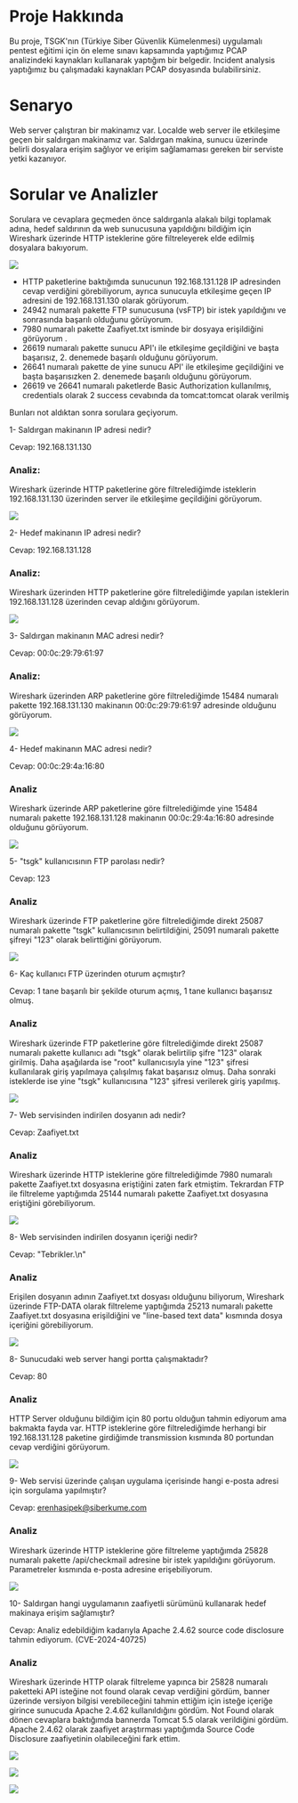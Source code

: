 # Proje Hakkında
Bu proje, TSGK'nın (Türkiye Siber Güvenlik Kümelenmesi) uygulamalı pentest eğitimi için ön eleme sınavı kapsamında yaptığımız PCAP analizindeki kaynakları kullanarak yaptığım bir belgedir. Incident analysis yaptığımız bu çalışmadaki kaynakları PCAP dosyasında bulabilirsiniz.

# Senaryo
Web server çalıştıran bir makinamız var. Localde web server ile etkileşime geçen bir saldırgan makinamız var. Saldırgan makina, sunucu üzerinde belirli dosyalara erişim sağlıyor ve erişim sağlamaması gereken bir serviste yetki kazanıyor.

# Sorular ve Analizler

Sorulara ve cevaplara geçmeden önce saldırganla alakalı bilgi toplamak adına, hedef saldırının da web sunucusuna yapıldığını bildiğim için Wireshark üzerinde HTTP isteklerine göre filtreleyerek elde edilmiş dosyalara bakıyorum.

![](./images/enum)

- HTTP paketlerine baktığımda sunucunun 192.168.131.128 IP adresinden cevap verdiğini görebiliyorum, ayrıca sunucuyla etkileşime geçen IP adresini de 192.168.131.130 olarak görüyorum.
- 24942 numaralı pakette FTP sunucusuna (vsFTP) bir istek yapıldığını ve sonrasında başarılı olduğunu görüyorum.
- 7980 numaralı pakette Zaafiyet.txt isminde bir dosyaya erişildiğini görüyorum .
- 26619 numaralı pakette sunucu API'ı ile etkileşime geçildiğini ve başta başarısız, 2. denemede başarılı olduğunu görüyorum.
- 26641 numaralı pakette de yine sunucu API' ile etkileşime geçildiğini ve başta başarısızken 2. denemede başarılı olduğunu görüyorum.
- 26619 ve 26641 numaralı paketlerde Basic Authorization kullanılmış, credentials olarak 2 success cevabında da tomcat:tomcat olarak verilmiş 

Bunları not aldıktan sonra sorulara geçiyorum.

1- Saldırgan makinanın IP adresi nedir?

Cevap: 192.168.131.130

### Analiz:

Wireshark üzerinde HTTP paketlerine göre filtrelediğimde isteklerin 192.168.131.130 üzerinden server ile etkileşime geçildiğini görüyorum. 

![](./images/http-1)

2- Hedef makinanın IP adresi nedir?

Cevap: 192.168.131.128

### Analiz:

Wireshark üzerinden HTTP paketlerine göre filtrelediğimde yapılan isteklerin 192.168.131.128 üzerinden cevap aldığını görüyorum.

![](./images/http-2)

3- Saldırgan makinanın MAC adresi nedir?

Cevap: 00:0c:29:79:61:97

### Analiz: 

Wireshark üzerinden ARP paketlerine göre filtrelediğimde 15484 numaralı pakette 192.168.131.130 makinanın 00:0c:29:79:61:97 adresinde olduğunu görüyorum.

![](./images/arp-1)

4- Hedef makinanın MAC adresi nedir?

Cevap: 00:0c:29:4a:16:80

### Analiz

Wireshark üzerinde ARP paketlerine göre filtrelediğimde yine 15484 numaralı pakette 192.168.131.128 makinanın 00:0c:29:4a:16:80 adresinde olduğunu görüyorum.

![](./images/arp-2)

5- "tsgk" kullanıcısının FTP parolası nedir?

Cevap: 123

### Analiz

Wireshark üzerinde FTP paketlerine göre filtrelediğimde direkt 25087 numaralı pakette "tsgk" kullanıcısının belirtildiğini, 25091 numaralı pakette şifreyi "123" olarak belirttiğini görüyorum.

![](./images/ftp-1)

6- Kaç kullanıcı FTP üzerinden oturum açmıştır?

Cevap: 1 tane başarılı bir şekilde oturum açmış, 1 tane kullanıcı başarısız olmuş.

### Analiz

Wireshark üzerinde FTP paketlerine göre filtrelediğimde direkt 25087 numaralı pakette kullanıcı adı "tsgk" olarak belirtilip şifre "123" olarak girilmiş. Daha aşağılarda ise "root" kullanıcısıyla yine "123" şifresi kullanılarak giriş yapılmaya çalışılmış fakat başarısız olmuş. Daha sonraki isteklerde ise yine "tsgk" kullanıcısına "123" şifresi verilerek giriş yapılmış.

![](./images/ftp-2)

7- Web servisinden indirilen dosyanın adı nedir?

Cevap: Zaafiyet.txt

### Analiz

Wireshark üzerinde HTTP isteklerine göre filtrelediğimde 7980 numaralı pakette Zaafiyet.txt dosyasına eriştiğini zaten fark etmiştim. Tekrardan FTP ile filtreleme yaptığımda 25144 numaralı pakette Zaafiyet.txt dosyasına eriştiğini görebiliyorum.

![](./images/ftp-3)

8- Web servisinden indirilen dosyanın içeriği nedir?

Cevap: "Tebrikler.\n"

### Analiz

Erişilen dosyanın adının Zaafiyet.txt dosyası olduğunu biliyorum, Wireshark üzerinde FTP-DATA olarak filtreleme yaptığımda 25213 numaralı pakette Zaafiyet.txt dosyasına erişildiğini ve "line-based text data" kısmında dosya içeriğini görebiliyorum.

![](./images/ftp-4)

8- Sunucudaki web server hangi portta çalışmaktadır?

Cevap: 80

### Analiz

HTTP Server olduğunu bildiğim için 80 portu olduğun tahmin ediyorum ama bakmakta fayda var. HTTP isteklerine göre filtrelediğimde herhangi bir 192.168.131.128 paketine girdiğimde transmission kısmında 80 portundan cevap verdiğini görüyorum.

![](./images/http-3)

9- Web servisi üzerinde çalışan uygulama içerisinde hangi e-posta adresi için sorgulama yapılmıştır? 

Cevap: erenhasipek@siberkume.com

### Analiz

Wireshark üzerinde HTTP isteklerine göre filtreleme yaptığımda 25828 numaralı pakette /api/checkmail adresine bir istek yapıldığını görüyorum. Parametreler kısmında e-posta adresine erişebiliyorum.

![](./images/http-4)

10- Saldırgan hangi uygulamanın zaafiyetli sürümünü kullanarak hedef makinaya erişim sağlamıştır?

Cevap: Analiz edebildiğim kadarıyla Apache 2.4.62 source code disclosure tahmin ediyorum. (CVE-2024-40725)

### Analiz

Wireshark üzerinde HTTP olarak filtreleme yapınca bir 25828 numaralı paketteki API isteğine not found olarak cevap verdiğini gördüm, banner üzerinde versiyon bilgisi verebileceğini tahmin ettiğim için isteğe içeriğe girince sunucuda Apache 2.4.62 kullanıldığını gördüm.
Not Found olarak dönen cevaplara baktığımda bannerda Tomcat 5.5 olarak verildiğini gördüm. Apache 2.4.62 olarak zaafiyet araştırması yaptığımda Source Code Disclosure zaafiyetinin olabileceğini fark ettim.

![](./images/zaafiyet-1)

![](./images/zaafiyet-2)

![](./images/zaafiyet-3)
